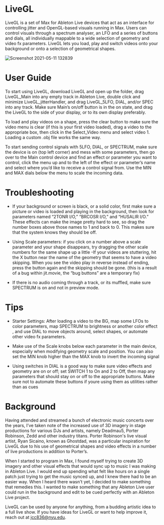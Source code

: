 # LiveGL
LiveGL is a set of Max for Ableton Live devices that act as an interface for controlling jitter and OpenGL-based visuals running in Max. Users can control visuals through a spectrum analyser, an LFO and a series of buttons and dials, all individually mappable to a wide selection of geometry and video fx parameters. LiveGL lets you load, play and switch videos onto your background or onto a selection of geometrical shapes. 

![Screenshot 2021-05-11 132839](https://user-images.githubusercontent.com/83727369/117859349-dda14080-b25c-11eb-9870-17b5aa7dcba3.png)

# User Guide 
To start using LiveGL, download LiveGL and open up the folder, drag LiveGL_Main into any empty track in Ableton Live, double click and minimize LiveGL_jitterHandler, and drag LiveGL_5LFO, DIAL, and/or SPEC into any track. Make sure Main’s on/off button is in the on state, and drag the LiveGL to the side of your display, or to its own display preferably. 
     
To load and play videos on a shape, press the clear button to make sure the video menu is clear (if this is your first video loaded), drag a video to the appropriate box, then click in the Select_Video menu and select video 1. Loading a custom .obj file works the same way. 

To start sending control signals with 5LFO, DIAL, or SPECTRUM, make sure the device is on (top left corner) and mess with some parameters, then go over to the Main control device and find an effect or parameter you want to control, click the menu up and to the left of the effect or parameter’s name and select where you’d like to receive a control signal from. Use the MIN and MAX dials below the menu to scale the incoming data. 

# Troubleshooting
- If your background or screen is black, or a solid color, first make sure a picture or video is loaded and playing in the background, then look for parameters named “2TONR I/O,” “BRCOSR I/O,” and “HUSALIR I/O.” These effects can make the image pretty hard to see, so drag the number boxes above those names to 1 and back to 0. This makes sure that the system knows they should be off. 

- Using Scale parameters: if you click on a number above a scale parameter and your shape disappears, try dragging the other scale numbers for the same shape up a little -If your videos are stuttering, hit the X button near the name of the geometry that seems to have a video skipping. When you see the video play in reverse instead of ending, press the button again and the skipping should be gone. (this is a result of a bug within jit.movie, the “bug buttons” are a temporary fix)

- If there is no audio coming through a track, or its muffled, make sure SPECTRUM is on and not in preview mode. 

# Tips

- Starter Settings: After loading a video to the BG, map some LFOs to color parameters, map SPECTRUM to brightness or another color effect , and use DIAL to move objects around, select shapes, or automate other video fx parameters.

- Make use of the Scale knobs below each parameter in the main device, especially when modifying geometry scale and position. You can also set the MIN knob higher than the MAX knob to invert the incoming signal

- Using switches in DIAL is a good way to make sure video effects and geometry are on or off; set SWITCH 1 to On and 2 to Off, then map any parameters that should stay on or off to the appropriate buttons. Make sure not to automate these buttons if youre using them as utilities rather than as cues

# Background 
Having attended and streamed a bunch of electronic music concerts over the years, I’ve taken note of the increased use of 3D imagery in stage productions for various DJs and artists, namely Deadmau5, Porter Robinson, Zedd and other industry titans. Porter Robinson's live visual artist, Ryan Sicaino, known as Ghostdad, was a particular inspiration for LiveGL due to his use of geometrical shapes and video effects in a number of live productions in addition to Porter’s. 

When I started to program in Max, I found myself trying to create 3D imagery and other visual effects that would sync up to music I was making in Ableton Live. I would end up spending what felt like hours on a single patch just trying to get the music synced up, and I knew there had to be an easier way. When I heard there wasn't yet, I decided to make something that remedies this. I wanted to make something that any Ableton Live user could run in the background and edit to be cued perfectly with an Ableton Live project. 

LiveGL can be used by anyone for anything, from a budding artistic idea to a full live show. If you have ideas for LiveGL or want to help improve it, reach out at jcc836@nyu.edu.
